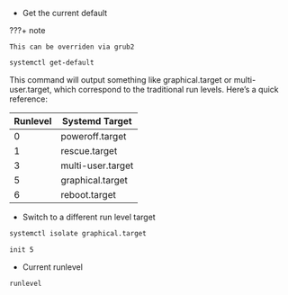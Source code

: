 * Get the current default

???+ note

    This can be overriden via grub2

```bash
systemctl get-default
```
This command will output something like graphical.target or multi-user.target, which correspond to the traditional run levels. Here’s a quick reference:

| Runlevel | Systemd Target      |
|----------|---------------------|
| 0        | poweroff.target     |
| 1        | rescue.target       |
| 3        | multi-user.target   |
| 5        | graphical.target    |
| 6        | reboot.target       |

* Switch to a different run level target

```bash
systemctl isolate graphical.target
```

```bash
init 5
```

* Current runlevel
```bash
runlevel
```
